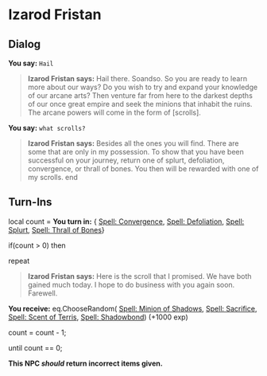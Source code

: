 # Izarod Fristan
## Dialog

**You say:** `Hail`



>**Izarod Fristan says:** Hail there. Soandso. So you are ready to learn more about our ways? Do you wish to try and expand your knowledge of our arcane arts? Then venture far from here to the darkest depths of our once great empire and seek the minions that inhabit the ruins. The arcane powers will come in the form of [scrolls].

**You say:** `what scrolls?`



>**Izarod Fristan says:** Besides all the ones you will find. There are some that are only in my possession. To show that you have been successful on your journey, return one of splurt, defoliation, convergence, or thrall of bones. You then will be rewarded with one of my scrolls.
end

## Turn-Ins




local count =  **You turn in:**  { [Spell: Convergence](/item/19423),  [Spell: Defoliation](/item/19296),  [Spell: Splurt](/item/19294),  [Spell: Thrall of Bones](/item/19299)}

if(count > 0) then


repeat



>**Izarod Fristan says:** Here is the scroll that I promised. We have both gained much today. I hope to do business with you again soon. Farewell.



 **You receive:** eq.ChooseRandom( [Spell: Minion of Shadows](/item/19297), [Spell: Sacrifice](/item/19421), [Spell: Scent of Terris](/item/19408), [Spell: Shadowbond](/item/19409)) (+1000 exp)



count = count - 1;


until count == 0;

**This NPC *should* return incorrect items given.**
